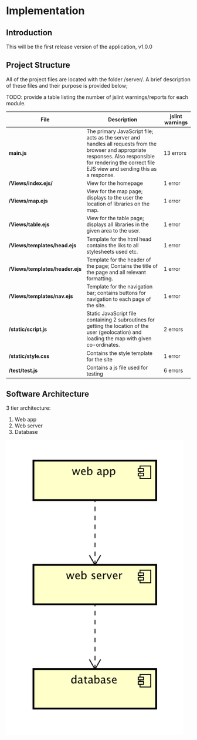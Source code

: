# Implementation

## Introduction
This will be the first release version of the application, v1.0.0

## Project Structure
All of the project files are located with the folder /server/. A brief description of these files and their purpose is provided below;

TODO: provide a table listing the number of jslint warnings/reports for each module.

| File | Description | jslint warnings |
| ---- | ----------- | --------------- |
| **main.js** | The primary JavaScript file; acts as the server and handles all requests from the browser and appropriate responses. Also responsible for rendering the correct file EJS view and sending this as a response. | 13 errors |
| **/Views/index.ejs/** | View for the homepage | 1 error |
| **/Views/map.ejs** | View for the map page; displays to the user the location of libraries on the map. | 1 error |
| **/Views/table.ejs** | View for the table page; displays all libraries in the given area to the user. | 1 error |
| **/Views/templates/head.ejs** | Template for the html head contains the liks to all stylesheets used etc. | 1 error |
| **/Views/templates/header.ejs** | Template for the header of the page; Contains the title of the page and all relevant formatting. | 1 error |
| **/Views/templates/nav.ejs** | Template for the navigation bar; contains buttons for navigation to each page of the site. | 1 error |
| **/static/script.js** | Static JavaScript file containing 2 subroutines for getting the location of the user (geolocation) and loading the map with given co-ordinates. | 2 errors |
| **/static/style.css** | Contains the style template for the site | 1 error |
| **/test/test.js** | Contains a js file used for testing | 6 errors |


## Software Architecture
3 tier architecture:
1. Web app
2. Web server
3. Database

![Insert your component Diagram here](images/component.png)
